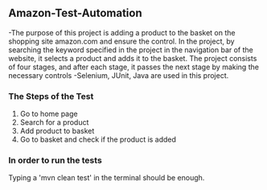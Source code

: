 ## Amazon-Test-Automation 
  -The purpose of this project is adding a product to the basket on the shopping site amazon.com and ensure the control. 
   In the project, by searching the keyword specified in the project in the navigation bar of the website, it selects a product and adds it to the basket. 
   The project consists of four stages, and after each stage, it passes the next stage by making the necessary controls
  -Selenium, JUnit, Java are used in this project.  
  
### The Steps of the Test
  1) Go to home page
  2) Search for a product
  3) Add product to basket
  4) Go to basket and check if the product is added

### In order to run the tests
  Typing a 'mvn clean test' in the terminal should be enough.
